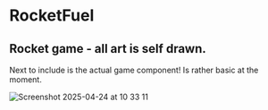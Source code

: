 # RocketFuel
Rocket game - all art is self drawn. 
-------
Next to include is the actual game component! Is rather basic at the moment.

![Screenshot 2025-04-24 at 10 33 11](https://github.com/user-attachments/assets/06a5b072-7c5b-422e-bad7-828c3a587eec)

